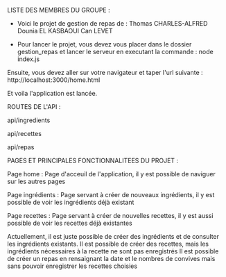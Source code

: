 LISTE DES MEMBRES DU GROUPE :

- Voici le projet de gestion de repas de :
    Thomas CHARLES-ALFRED
    Dounia EL KASBAOUI
    Can LEVET
  
- Pour lancer le projet, vous devez vous placer dans le dossier gestion_repas et lancer le serveur en executant la commande :
    node index.js
    
Ensuite, vous devez aller sur votre navigateur et taper l'url suivante :
    http://localhost:3000/home.html
    
Et voila l'application est lancée.

ROUTES DE L'API :

api/ingredients

api/recettes

api/repas

PAGES ET PRINCIPALES FONCTIONNALITEES DU PROJET :

Page home : 
Page d'acceuil de l'application, il y est possible de naviguer sur les autres pages

Page ingrédients :
Page servant à créer de nouveaux ingrédients, il y est possible de voir les ingrédients déjà existant

Page recettes :
Page servant à créer de nouvelles recettes, il y est aussi possible de voir les recettes déjà existantes

Actuellement, il est juste possible de créer des ingrédients et de consulter les ingrédients existants.
Il est possible de créer des recettes, mais les ingrédients nécessaires à la recette ne sont pas enregistrés
Il est possible de créer un repas en rensaignant la date et le nombres de convives mais sans pouvoir enregistrer les recettes choisies

  







    



  

